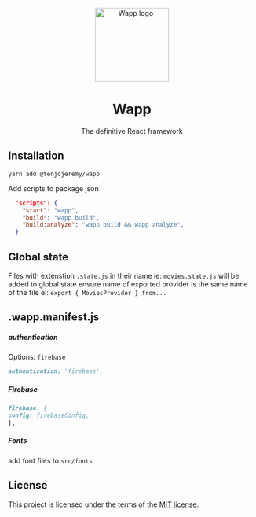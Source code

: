 <p align="center">
  <a href="https://tenjo-web-toolkit.web.app/" rel="noopener" target="_blank"><img width="150" src="https://firebasestorage.googleapis.com/v0/b/wapp-framework.appspot.com/o/logo.png?alt=media&token=76c553fa-2bbc-4e29-9a42-0b32f256bcfd" alt="Wapp logo"></a></p>
</p>

<h1 align="center">Wapp</h1>

<div align="center">

The definitive React framework 

</div>

## Installation

```
yarn add @tenjojeremy/wapp
```

Add scripts to package json

```json
  "scripts": {
    "start": "wapp",
    "build": "wapp build",
    "build:analyze": "wapp build && wapp analyze",
  }
```

## Global state

Files with extenstion `.state.js` in their name ie: `movies.state.js` will be added to global state
ensure name of exported provider is the same name of the file ei: `export { MoviesProvider } from...`

## .wapp.manifest.js

##### authentication

Options: `firebase`

```md
authentication: 'firebase',
```

##### Firebase

```md
firebase: {
config: firebaseConfig,
},
```

##### Fonts

add font files to `src/fonts`

## License

This project is licensed under the terms of the
[MIT license](/LICENSE).
